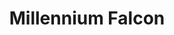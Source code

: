 ---
title: "Millennium Falcon"
id: "MFalcon"
image: "/images/star_wars/MFalcon.jpg"
link: "https://square.link/u/NicLhT8s"
price: "$5.00"
description: "MILLENNIUM FALCON VINYL STICKER | 3\""
---